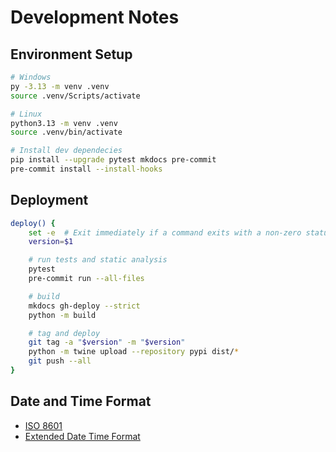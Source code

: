 # Development Notes

## Environment Setup

```bash
# Windows
py -3.13 -m venv .venv
source .venv/Scripts/activate

# Linux
python3.13 -m venv .venv
source .venv/bin/activate

# Install dev dependecies
pip install --upgrade pytest mkdocs pre-commit
pre-commit install --install-hooks
```

## Deployment

```bash
deploy() {
    set -e  # Exit immediately if a command exits with a non-zero status
    version=$1

    # run tests and static analysis
    pytest
    pre-commit run --all-files

    # build
    mkdocs gh-deploy --strict
    python -m build

    # tag and deploy
    git tag -a "$version" -m "$version"
    python -m twine upload --repository pypi dist/*
    git push --all
}
```

## Date and Time Format

- [ISO 8601](https://en.wikipedia.org/wiki/ISO_8601)
- [Extended Date Time Format](https://www.loc.gov/standards/datetime/)